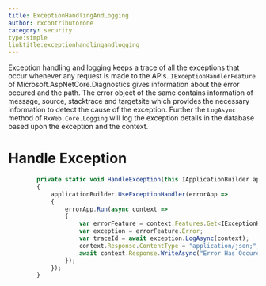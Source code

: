 ```yaml
---
title: ExceptionHandlingAndLogging
author: rxcontributorone
category: security 
type:simple
linktitle:exceptionhandlingandlogging
---
```


Exception handling and logging keeps a trace of all the exceptions that occur whenever any request is made to the APIs. `IExceptionHandlerFeature` of Microsoft.AspNetCore.Diagnostics gives information about the error occured and the path. The error object of the same contains information of message, source, stacktrace and targetsite which provides the necessary information to detect the cause of the exception. Further the `LogAsync` method of `RxWeb.Core.Logging` will log the exception details in the database based upon the exception and the context.

# Handle Exception

````js
        private static void HandleException(this IApplicationBuilder applicationBuilder)
        {
            applicationBuilder.UseExceptionHandler(errorApp =>
            {
                errorApp.Run(async context =>
                {
                    var errorFeature = context.Features.Get<IExceptionHandlerFeature>();
                    var exception = errorFeature.Error;
					var traceId = await exception.LogAsync(context);
                    context.Response.ContentType = "application/json;";
                    await context.Response.WriteAsync("Error Has Occured.");
                });
            });
        }
````


